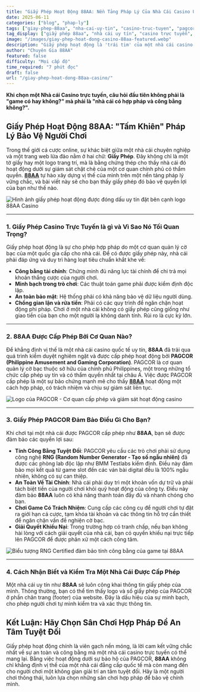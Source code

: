 ```yaml
---
title: "Giấy Phép Hoạt Động 88AA: Nền Tảng Pháp Lý Của Nhà Cái Casino Uy Tín"
date: 2025-06-11
categories: ["blog", "phap-ly"]
tags: ["giay-phep-88aa", "nha-cai-uy-tin", "casino-truc-tuyen", "pagcor-88aa", "phap-ly-nha-cai", "88aa-casino"]
tag_display: ["giấy phép 88aa", "nhà cái uy tín", "casino trực tuyến", "pagcor 88aa", "pháp lý nhà cái", "88aa casino"]
image: "/images/giay-phep-hoat-dong-casino-88aa-featured.webp"
description: "Giấy phép hoạt động là 'trái tim' của một nhà cái casino uy tín. Bài viết này sẽ phân tích sâu về cơ sở pháp lý của 88AA và những gì giấy phép này đảm bảo cho người chơi."
author: "Chuyên Gia 88AA"
featured: false
difficulty: "Mọi cấp độ"
time_required: "7 phút đọc"
draft: false
url: "/giay-phep-hoat-dong-88aa-casino/"
---
```



**Khi chọn một Nhà cái Casino trực tuyến, câu hỏi đầu tiên không phải là "game có hay không?" mà phải là "nhà cái có hợp pháp và công bằng không?".**
## Giấy Phép Hoạt Động **88AA**: "Tấm Khiên" Pháp Lý Bảo Vệ Người Chơi


Trong thế giới cá cược online, sự khác biệt giữa một nhà cái chuyên nghiệp và một trang web lừa đảo nằm ở hai chữ: **Giấy Phép**. Đây không chỉ là một tờ giấy hay một logo trang trí, mà là bằng chứng thép cho thấy nhà cái đó hoạt động dưới sự giám sát chặt chẽ của một cơ quan chính phủ có thẩm quyền. [**88AA**](https://88aa.com.vn "88AA") tự hào xây dựng vị thế của mình trên một nền tảng pháp lý vững chắc, và bài viết này sẽ cho bạn thấy giấy phép đó bảo vệ quyền lợi của bạn như thế nào.


![Hình ảnh giấy phép hoạt động được đóng dấu uy tín đặt bên cạnh logo 88AA Casino](/images/giay-phep-hoat-dong-casino-88aa-featured.webp)


---


### 1. Giấy Phép Casino Trực Tuyến là gì và Vì Sao Nó Tối Quan Trọng?


Giấy phép hoạt động là sự cho phép hợp pháp do một cơ quan quản lý cờ bạc của một quốc gia cấp cho nhà cái. Để có được giấy phép này, nhà cái phải đáp ứng và duy trì hàng loạt tiêu chuẩn khắt khe về:
- **Công bằng tài chính**: Chứng minh đủ năng lực tài chính để chi trả mọi khoản thắng cược của người chơi.
- **Minh bạch trong trò chơi**: Các thuật toán game phải được kiểm định độc lập.
- **An toàn bảo mật**: Hệ thống phải có khả năng bảo vệ dữ liệu người dùng.
- **Chống gian lận và rửa tiền**: Phải có các quy trình để ngăn chặn hoạt động phi pháp.
Chơi ở một nhà cái không có giấy phép cũng giống như giao tiền của bạn cho một người lạ không danh tính. Rủi ro là cực kỳ lớn.


---


### 2. **88AA** Được Cấp Phép Bởi Cơ Quan Nào?


Để khẳng định vị thế là một nhà cái casino quốc tế uy tín, **88AA** đã trải qua quá trình kiểm duyệt nghiêm ngặt và được cấp phép hoạt động bởi **PAGCOR (Philippine Amusement and Gaming Corporation)**.
PAGCOR là cơ quan quản lý cờ bạc thuộc sở hữu của chính phủ Philippines, một trong những tổ chức cấp phép uy tín và có thẩm quyền nhất tại châu Á. Việc được PAGCOR cấp phép là một sự bảo chứng mạnh mẽ cho thấy [**88AA**](https://88aa.com.co "88AA") hoạt động một cách hợp pháp, có trách nhiệm và chịu sự giám sát liên tục.


![Logo của PAGCOR - Cơ quan cấp phép và giám sát hoạt động casino](/images/logo-pagcor-co-quan-cap-phep.webp)


---


### 3. Giấy Phép PAGCOR Đảm Bảo Điều Gì Cho Bạn?


Khi chơi tại một nhà cái được PAGCOR cấp phép như **88AA**, bạn sẽ được đảm bảo các quyền lợi sau:
- **Tính Công Bằng Tuyệt Đối**: PAGCOR yêu cầu các trò chơi phải sử dụng công nghệ **RNG (Random Number Generator - Tạo số ngẫu nhiên)** đã được các phòng lab độc lập như BMM Testlabs kiểm định. Điều này đảm bảo mọi kết quả từ game slot đến các ván bài digital đều là 100% ngẫu nhiên, không có sự can thiệp.
- **An Toàn Về Tài Chính**: Nhà cái phải duy trì một khoản vốn dự trữ và phải tách biệt tiền của người chơi khỏi quỹ hoạt động của công ty. Điều này đảm bảo **88AA** luôn có khả năng thanh toán đầy đủ và nhanh chóng cho bạn.
- **Chơi Game Có Trách Nhiệm**: Cung cấp các công cụ để người chơi tự đặt ra giới hạn cá cược, tạm khóa tài khoản và các thông tin hỗ trợ cần thiết để ngăn chặn vấn đề nghiện cờ bạc.
- **Giải Quyết Khiếu Nại**: Trong trường hợp có tranh chấp, nếu bạn không hài lòng với cách giải quyết của nhà cái, bạn có quyền khiếu nại trực tiếp lên PAGCOR để được phân xử một cách công tâm.


![Biểu tượng RNG Certified đảm bảo tính công bằng của game tại 88AA](/images/game-cong-bang-rng-certified.webp)


---


### 4. Cách Nhận Biết và Kiểm Tra Một Nhà Cái Được Cấp Phép


Một nhà cái uy tín như **88AA** sẽ luôn công khai thông tin giấy phép của mình. Thông thường, bạn có thể tìm thấy logo và số giấy phép của PAGCOR ở phần chân trang (footer) của website. Đây là dấu hiệu của sự minh bạch, cho phép người chơi tự mình kiểm tra và xác thực thông tin.


## Kết Luận: Hãy Chọn Sân Chơi Hợp Pháp Để An Tâm Tuyệt Đối


Giấy phép hoạt động chính là viên gạch nền móng, là lời cam kết vững chắc nhất về sự an toàn và công bằng mà một nhà cái casino trực tuyến có thể mang lại. Bằng việc hoạt động dưới sự bảo hộ của PAGCOR, **88AA** không chỉ khẳng định vị thế của một nhà cái đẳng cấp quốc tế mà còn mang đến cho người chơi một không gian giải trí an tâm tuyệt đối. Hãy là một người chơi thông thái, luôn lựa chọn những sân chơi hợp pháp để bảo vệ chính mình.

